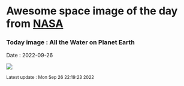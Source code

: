 
# Awesome space image of the day from [NASA](https://api.nasa.gov/)

### Today image : All the Water on Planet Earth

Date : 2022-09-26


![](https://apod.nasa.gov/apod/image/2209/WaterlessEarth2_woodshole_960.jpg)

<small>Latest update : Mon Sep 26 22:19:23 2022</small>



